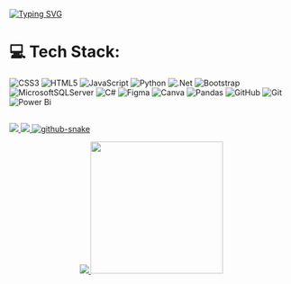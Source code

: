 [![Typing SVG](https://readme-typing-svg.herokuapp.com/?color=ff6961&size=35&center=true&vCenter=true&width=1000&lines=Hello,+my+name+is+Jardel!;I'm+21+years+old;I'm+from+Brazil,+BA;Be+Welcome!+:%29)](https://git.io/typing-svg)

# 💻 Tech Stack:
![CSS3](https://img.shields.io/badge/css3-%231572B6.svg?style=for-the-badge&logo=css3&logoColor=white) ![HTML5](https://img.shields.io/badge/html5-%23E34F26.svg?style=for-the-badge&logo=html5&logoColor=white) ![JavaScript](https://img.shields.io/badge/javascript-%23323330.svg?style=for-the-badge&logo=javascript&logoColor=%23F7DF1E) ![Python](https://img.shields.io/badge/python-3670A0?style=for-the-badge&logo=python&logoColor=ffdd54) ![.Net](https://img.shields.io/badge/.NET-5C2D91?style=for-the-badge&logo=.net&logoColor=white) ![Bootstrap](https://img.shields.io/badge/bootstrap-%238511FA.svg?style=for-the-badge&logo=bootstrap&logoColor=white) ![MicrosoftSQLServer](https://img.shields.io/badge/Microsoft%20SQL%20Server-CC2927?style=for-the-badge&logo=microsoft%20sql%20server&logoColor=white) ![C#](https://img.shields.io/badge/c%23-%23239120.svg?style=for-the-badge&logo=csharp&logoColor=white) ![Figma](https://img.shields.io/badge/figma-%23F24E1E.svg?style=for-the-badge&logo=figma&logoColor=white) ![Canva](https://img.shields.io/badge/Canva-%2300C4CC.svg?style=for-the-badge&logo=Canva&logoColor=white) ![Pandas](https://img.shields.io/badge/pandas-%23150458.svg?style=for-the-badge&logo=pandas&logoColor=white) ![GitHub](https://img.shields.io/badge/github-%23121011.svg?style=for-the-badge&logo=github&logoColor=white) ![Git](https://img.shields.io/badge/git-%23F05033.svg?style=for-the-badge&logo=git&logoColor=white) ![Power Bi](https://img.shields.io/badge/power_bi-F2C811?style=for-the-badge&logo=powerbi&logoColor=black)
##
<div> 
    <a href="mailto:contato.jardelsouza@gmail.com" target="_blank"><img src="https://img.shields.io/badge/Gmail-D14836?style=for-the-badge&logo=gmail&logoColor=white" target="_blank"</a>
    <a href="https://www.linkedin.com/in/jardel-souza-alves/" target="_blank"><img src="https://img.shields.io/badge/linkedin-6495ED?style=for-the-badge&logo=linkedin&logoColor=white" target="_blank"</a>  
    <picture>
      <source media="(prefers-color-scheme: dark)" srcset="https://raw.githubusercontent.com/delsouza/delsouza/output/github-snake-dark.svg" />
      <source media="(prefers-color-scheme: light)" srcset="https://raw.githubusercontent.com/delsouza/delsouza/output/github-snake.svg" />
      <img alt="github-snake" src="https://raw.githubusercontent.com/delsouza/delsouza/output/github-snake.svg" />
    </picture>
</div>
<p align="center">
  <img src="https://github-profile-trophy.vercel.app/?username=delsouza&theme=dracula&row=2&no-bg=true&column=3&margin-w=15&margin-h=15" />
  <img height="235em" src="https://github-readme-stats.vercel.app/api/top-langs/?username=delsouza&layout=compact&langs_count=16&theme=tokyonight"/>
</p>
